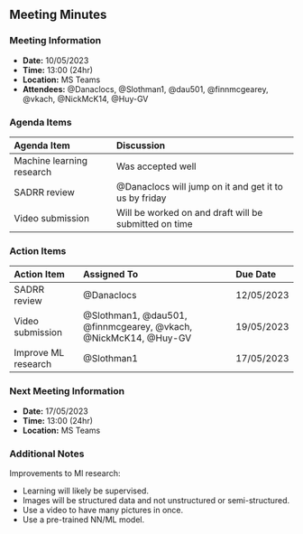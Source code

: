 ## Meeting Minutes
### Meeting Information
* **Date:** 10/05/2023
* **Time:** 13:00 (24hr)
* **Location:** MS Teams
* **Attendees:** @Danaclocs, @Slothman1, @dau501, @finnmcgearey, @vkach, @NickMcK14, @Huy-GV

### Agenda Items
|Agenda Item|Discussion|
|:-|:-|
|Machine learning research|Was accepted well|
|SADRR review|@Danaclocs will jump on it and get it to us by friday|
|Video submission|Will be worked on and draft will be submitted on time|

### Action Items
|Action Item|Assigned To|Due Date|
|:-|:-|:-|
|SADRR review|@Danaclocs|12/05/2023|
|Video submission|@Slothman1, @dau501, @finnmcgearey, @vkach, @NickMcK14, @Huy-GV|19/05/2023|
|Improve ML research|@Slothman1|17/05/2023|

### Next Meeting Information
* **Date:** 17/05/2023
* **Time:** 13:00 (24hr)
* **Location:** MS Teams

### Additional Notes
Improvements to Ml research:
* Learning will likely be supervised.
* Images will be structured data and not unstructured or semi-structured.
* Use a video to have many pictures in once.
* Use a pre-trained NN/ML model.
